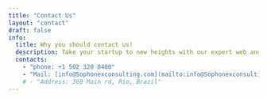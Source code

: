 ```yaml
---
title: "Contact Us"
layout: "contact"
draft: false
info: 
  title: Why you should contact us!
  description: Take your startup to new heights with our expert web and mobile development services. <br/>Contact us today to discuss your project and unlock your digital potential.
  contacts: 
    - "phone: +1 502 320 8400"
    - "Mail: [info@Sophonexconsulting.com](mailto:info@Sophonexconsulting.com)"
    # - "Address: 360 Main rd, Rio, Brazil"
---
```

